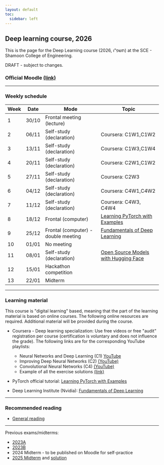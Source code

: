 ```yaml
---
layout: default
toc:
  sidebar: left
---
```

## Deep learning course, 2026
This is the page for the Deep Learning course (2026, תשפ"ו) at the SCE - Shamoon College of Engineering.

DRAFT - subject to changes.

### Official Moodle [(link)](https://moodle.sce.ac.il/course/view.php?id=33678)

---

### Weekly schedule

| Week | Date  | Mode                                | Topic                                                                                                                          |
|------|-------|-------------------------------------|--------------------------------------------------------------------------------------------------------------------------------|
| 1    | 30/10 | Frontal meeting (lecture)           |                                                                                                                                |
| 2    | 06/11 | Self-study (declaration)            | Coursera: C1W1,C1W2                                                                                                            |
| 3    | 13/11 | Self-study (declaration)            | Coursera: C1W3,C1W4                                                                                                            |
| 4    | 20/11 | Self-study (declaration)            | Coursera: C2W1,C1W2                                                                                                            |
| 5    | 27/11 | Self-study (declaration)            | Coursera: C2W3                                                                                                                 |
| 6    | 04/12 | Self-study (declaration)            | Coursera: C4W1,C4W2                                                                                                            |
| 7    | 11/12 | Self-study (declaration)            | Coursera: C4W3, C4W4                                                                                                           |
| 8    | 18/12 | Frontal (computer)                  | [Learning PyTorch with Examples](https://docs.pytorch.org/tutorials/beginner/pytorch_with_examples.html)                       |
| 9    | 25/12 | Frontal (computer) - double meeting | [Fundamentals of Deep Learning](https://www.nvidia.com/en-eu/training/instructor-led-workshops/fundamentals-of-deep-learning/) |
| 10   | 01/01 | No meeting                          |                                                                                                                                |
| 11   | 08/01 | Self-study (declaration)            | [Open Source Models with Hugging Face](https://www.deeplearning.ai/short-courses/open-source-models-hugging-face/)             |                                                                                                                                
| 12   | 15/01 | Hackathon competition               |                                                                                                                                |
| 13   | 22/01 | Midterm                             |                                                                                                                                |


---

### Learning material
This course is "digital learning" based, meaning that the part of the learning material is based on online courses. The following online resources are required. Additional material will be provided during the course.

* Coursera - Deep learning specialization: Use free videos or free "audit" registration per course (certification is voluntary and does not influence the grade). The following links are for the corresponding YouTube playlists:
  - Neural Networks and Deep Learning (C1) [YouTube](https://www.youtube.com/playlist?list=PLkDaE6sCZn6Ec-XTbcX1uRg2_u4xOEky0)
  - Improving Deep Neural Networks (C2) [(YouTube)](https://www.youtube.com/playlist?list=PLkDaE6sCZn6Hn0vK8co82zjQtt3T2Nkqc)
  - Convolutional Neural Networks (C4) [(YouTube)](https://www.youtube.com/playlist?list=PLkDaE6sCZn6Gl29AoE31iwdVwSG-KnDzF)
  - Example of all the exercise solutions [(link)](https://github.com/amanchadha/coursera-deep-learning-specialization)

* PyTorch official tutorial: [Learning PyTorch with Examples](https://docs.pytorch.org/tutorials/beginner/pytorch_with_examples.html)
* Deep Learning Institute (Nvidia): [Fundamentals of Deep Learning](https://www.nvidia.com/en-eu/training/instructor-led-workshops/fundamentals-of-deep-learning/)


---

### Recommended reading
* [General reading](/suppl/dl/2026/reading2026)

---

Previous exams/midterms:
* [2023A](/suppl/dl/exams/DL%20Exam2023A_sol.pdf)
* [2023B](/suppl/dl/exams/DL%20Exam2023B_sol.pdf)
* 2024 Midterm - to be published on Moodle for self-practice
* [2025 Midterm](/suppl/dl/exams/DL_midterm2025.pdf) and [solution](/suppl/dl/exams/DL_midterm2025_sol.pdf)